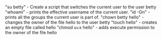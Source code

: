"su betty" - Create a script that switches the current user to the user betty
"whoami" -  prints the effective username of the current user.
"id -Gn" -  prints all the groups the current user is part of.
"chown betty hello" - changes the owner of the file hello to the user betty
"touch hello" -  creates an empty file called hello
"chmod u+x hello" - adds execute permission to the owner of the file hello
